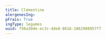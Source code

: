 ```yaml
---
title: Clémentine
alergenesIng:
pFrais: True
ingType: legumes
uuid: 756a30de-ec3c-4de8-8616-1862988957f7
---
```

